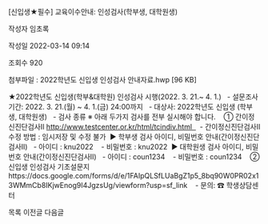[신입생★필수] 교육이수안내: 인성검사(학부생, 대학원생)



작성자
임초록


작성일
2022-03-14 09:14


조회수
920


첨부파일 : 2022학년도 신입생 인성검사 안내자료.hwp [96 KB]


﻿﻿﻿﻿﻿★2022학년도 신입생(학부&대학원) 인성검사 시행(2022. 3. 21.~ 4. 1.)   - 설문조사 기간: 2022. 3. 21.(월) ~ 4. 1.(금) 24:00까지   - 대상사: 2022학년도 신입생 (학부생, 대학원생)   - 검사 종류 ※ 아래 두가지 검사를 전부 실시해야 합니다.    ① 간이정신진단검사Ⅱ http://www.testcenter.or.kr/html/tcindiv.html    - 간이정신진단검사Ⅱ 수정 방법 : 임시저장 및 수정 불가  ▶ 학부생 검사 아이디, 비밀번호 안내(간이정신진단검사Ⅱ)   - 아이디 : knu2022    - 비밀번호 : knu2022  ▶ 대학원생 검사 아이디, 비밀번호 안내(간이정신진단검사Ⅱ)   - 아이디 : coun1234    - 비밀번호 : coun1234    ② 신입생 인성검사 기초설문지https://docs.google.com/forms/d/e/1FAIpQLSfLUaBgZ1p5\_8bq90W0PR02x13WMmCb8IKjwEnog9I4JgzsUg/viewform?usp=sf\_link    - 문의: ☎ 학생상담센터 





목록
이전글
다음글




